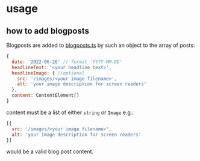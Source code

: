 # usage

## how to add blogposts

Blogposts are added to [blogposts.ts](./src/content/blogposts.ts) by such an object to the array of posts:

```javascript
{
  date: '2022-06-26' // format 'YYYY-MM-DD' 
  headlineText: '<your headline text>',
  headlineImage: { //optional
    src: '/images/<your image filename>', 
    alt: 'your image description for screen readers'
  },
  content: ContentElement[]
}
```

content must be a list of either `string` or `Image` e.g.:

```javascript
[{
  src: '/images/<your image filename>',
  alt: 'your image description for screen readers'
}]
```

would be a valid blog post content.
